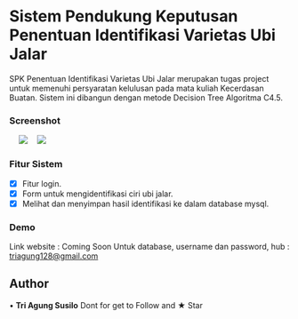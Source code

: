 # Sistem Pendukung Keputusan Penentuan Identifikasi Varietas Ubi Jalar

SPK Penentuan Identifikasi Varietas Ubi Jalar merupakan tugas project untuk memenuhi persyaratan kelulusan pada mata kuliah Kecerdasan Buatan. Sistem ini dibangun dengan metode Decision Tree Algoritma C4.5.

### Screenshot
<pre>
  <img src="screenshot/1.png>  <img src="screenshot/2.png>  <img src="screenshot/3.png>   <img src="screenshot/4.png>
</pre>

### Fitur Sistem
*[x] Fitur login.
*[x] Form untuk mengidentifikasi ciri ubi jalar.
*[x] Melihat dan menyimpan hasil identifikasi ke dalam database mysql.

### Demo
Link website : Coming Soon
Untuk database, username dan password, hub : triagung128@gmail.com

## Author
•	**Tri Agung Susilo**
Dont for get to Follow and ★ Star

